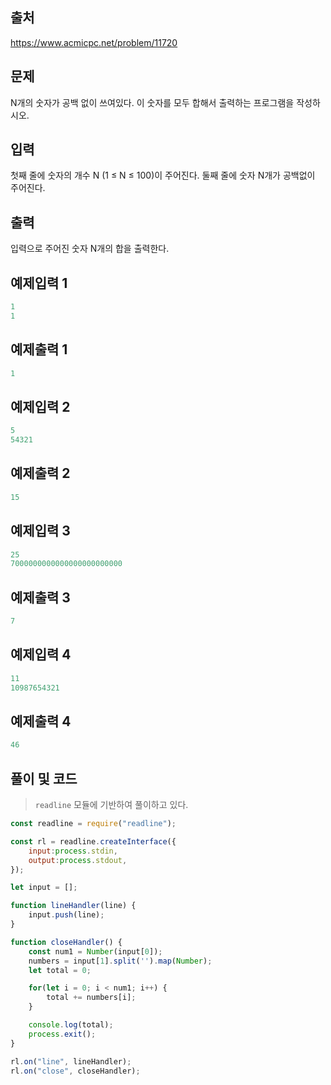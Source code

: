 ## 출처

https://www.acmicpc.net/problem/11720





## 문제

N개의 숫자가 공백 없이 쓰여있다. 이 숫자를 모두 합해서 출력하는 프로그램을 작성하시오.





## 입력

첫째 줄에 숫자의 개수 N (1 ≤ N ≤ 100)이 주어진다. 둘째 줄에 숫자 N개가 공백없이 주어진다.





## 출력

입력으로 주어진 숫자 N개의 합을 출력한다.





## 예제입력 1

```javascript
1
1
```



## 예제출력 1

```javascript
1
```





## 예제입력 2

```javascript
5
54321
```



## 예제출력 2

```javascript
15
```





## 예제입력 3

```javascript
25
7000000000000000000000000
```



## 예제출력 3

```javascript
7
```





## 예제입력 4

```javascript
11
10987654321
```



## 예제출력 4

```javascript
46
```





## 풀이 및 코드



> `readline` 모듈에 기반하여 풀이하고 있다.



```javascript
const readline = require("readline");

const rl = readline.createInterface({
    input:process.stdin,
    output:process.stdout,
});

let input = [];

function lineHandler(line) {
    input.push(line);
}

function closeHandler() {
    const num1 = Number(input[0]);
    numbers = input[1].split('').map(Number);
    let total = 0;

    for(let i = 0; i < num1; i++) {
        total += numbers[i];
    }

    console.log(total);
    process.exit();
}

rl.on("line", lineHandler);
rl.on("close", closeHandler);
```

